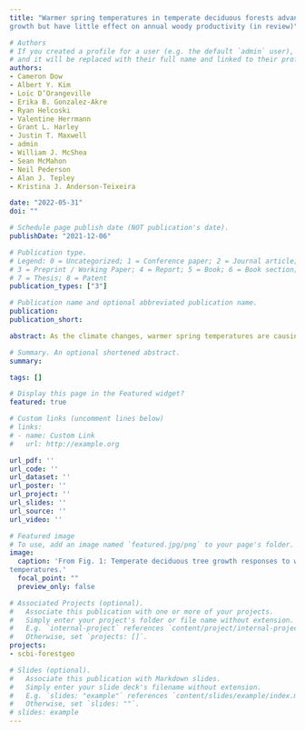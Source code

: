 ```yaml
---
title: "Warmer spring temperatures in temperate deciduous forests advance the timing of tree
growth but have little effect on annual woody productivity (in review)"

# Authors
# If you created a profile for a user (e.g. the default `admin` user), write the username (folder name) here
# and it will be replaced with their full name and linked to their profile.
authors:
- Cameron Dow
- Albert Y. Kim
- Loïc D’Orangeville
- Erika B. Gonzalez-Akre
- Ryan Helcoski
- Valentine Herrmann
- Grant L. Harley
- Justin T. Maxwell
- admin
- William J. McShea
- Sean McMahon
- Neil Pederson
- Alan J. Tepley
- Kristina J. Anderson-Teixeira

date: "2022-05-31"
doi: ""

# Schedule page publish date (NOT publication's date).
publishDate: "2021-12-06"

# Publication type.
# Legend: 0 = Uncategorized; 1 = Conference paper; 2 = Journal article;
# 3 = Preprint / Working Paper; 4 = Report; 5 = Book; 6 = Book section;
# 7 = Thesis; 8 = Patent
publication_types: ["3"]

# Publication name and optional abbreviated publication name.
publication:
publication_short:

abstract: As the climate changes, warmer spring temperatures are causing earlier leaf-out and commencement of net carbon dioxide (CO2) sequestration in temperate deciduous forests, resulting in a tendency towards increased growing season length and annual CO2 uptake. However, less is known about how spring temperatures affect tree stem growth, which sequesters carbon (C) in wood that has a long residence time in the ecosystem. Using dendrometer band measurements from 463 trees across two forests, we show that warmer spring temperatures shifted the woody growth of deciduous trees earlier but had no consistent effect on peak growing season length, maximum daily growth rates, or annual growth. The latter finding was confirmed on the centennial scale by 207 tree-ring chronologies from 108 forests across eastern North America, where annual growth was far more sensitive to temperatures during the peak growing season than in the spring. These findings imply that extra CO2 uptake in years with warmer springs 10–12 is not allocated to long-lived woody biomass, where it could have a substantial and lasting impact on the forest C balance. Rather, contradicting current projections from global C cycle models, our empirical results imply that warming spring temperatures are unlikely to increase the woody productivity or strengthen the CO2 sink of temperate deciduous forests.

# Summary. An optional shortened abstract.
summary:

tags: []

# Display this page in the Featured widget?
featured: true

# Custom links (uncomment lines below)
# links:
# - name: Custom Link
#   url: http://example.org

url_pdf: ''
url_code: ''
url_dataset: ''
url_poster: ''
url_project: ''
url_slides: ''
url_source: ''
url_video: ''

# Featured image
# To use, add an image named `featured.jpg/png` to your page's folder.
image:
  caption: 'From Fig. 1: Temperate deciduous tree growth responses to warmer spring
temperatures.'
  focal_point: ""
  preview_only: false

# Associated Projects (optional).
#   Associate this publication with one or more of your projects.
#   Simply enter your project's folder or file name without extension.
#   E.g. `internal-project` references `content/project/internal-project/index.md`.
#   Otherwise, set `projects: []`.
projects:
- scbi-forestgeo

# Slides (optional).
#   Associate this publication with Markdown slides.
#   Simply enter your slide deck's filename without extension.
#   E.g. `slides: "example"` references `content/slides/example/index.md`.
#   Otherwise, set `slides: ""`.
# slides: example
---
```

